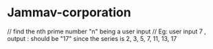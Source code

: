 # Jammav-corporation
// find the nth prime number "n" being a user input
// Eg: user input 7 , output : should be "17" since the series is 2, 3, 5, 7, 11, 13, 17
